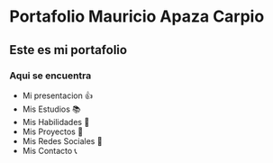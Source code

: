 # Portafolio Mauricio Apaza Carpio

## Este es mi portafolio

### Aqui se encuentra

- Mi presentacion 👍
- Mis Estudios 📚
- Mis Habilidades 📝
- Mis Proyectos 📂
- Mis Redes Sociales 📱
- Mis Contacto 📞
